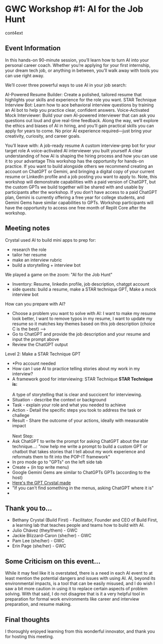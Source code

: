 # GWC Workshop #1: AI for the Job Hunt
cont4ext


## Event Information
In this hands-on 90-minute session, you’ll learn how to turn AI into your personal career coach. Whether you’re applying for your first internship, your dream tech job, or anything in between, you’ll walk away with tools you can use right away.

We’ll cover three powerful ways to use AI in your job search:

AI-Powered Resume Builder: Create a polished, tailored resume that highlights your skills and experience for the role you want.
STAR Technique Interview Bot: Learn how to ace behavioral interview questions by training an AI bot to help you practice clear, confident answers.
Voice-Activated Mock Interviewer: Build your own AI-powered interviewer that can ask you questions out loud and give real-time feedback.
Along the way, we’ll explore the ethics and biases of AI in hiring, and you’ll gain practical skills you can apply for years to come. No prior AI experience required—just bring your creativity, curiosity, and career goals.

You’ll leave with:
A job-ready resume
A custom interview-prep bot for your target role
A voice-activated AI interviewer you built yourself
A clear understanding of how AI is shaping the hiring process and how you can use it to your advantage
This workshop has the opportunity for hands-on practice. If you want to build alongside others we recommend creating an account on ChatGPT or Gemini, and bringing a digital copy of your current resume or LinkedIn profile and a job posting you want to apply to. Note, this workshop will demonstrate capabilities with a paid version of ChatGPT, but the custom GPTs we build together will be shared with and usable by participants after the workshop. If you don’t have access to a paid ChatGPT plan, Gemini is currently offering a free year for college students, and Gemini Gems have similar capabilities to GPTs. Workshop participants will have the opportunity to access one free month of Replit Core after the workshop.


## Meeting notes
Crystal used AI to build mini apps to prep for:
- research the role
- tailor her resume
- make an interview rubric
- build a storytelling + interview bot

We played a game on the zoom: "AI for the Job Hunt" 
- Inventory: Resume, linkedin profile, job description, chatgpt account
- side quests: build a resume, make a STAR technique GPT, Make a mock interview bot

How can you prepare with AI?
- Choose a problem you want to solve with AI: I want to make my resume look better, I want to remove typos in my resume, I want to update my resume so it matches key themes based on this job description (choice C is the best) -->
- Go to ChatGPT and provide the job description and your resume and input the prompt above
- Review the ChatGPT output

Level 2: Make a STAR Technique GPT
- *Pro account needed
- How can I use AI to practice telling stories about my work in my interview?
- A framework good for interviewing: STAR Technique
**STAR Technique is:** <br><br>
A type of storytelling that is clear and succicent for interviewing. 
- Situation - describe the context or background
- Task - explain your role and what you needed to achieve
- Action - Detail the specific steps you took to address the task or challege
- Result - Share the outcome of your actions, ideally with measurable impact
<br><br>
Next Step:
- Ask ChatGPT to write the prompt for asking ChatGPT about the star technique...:
"now help me write a prompt to build a custom GPT or chatbot that takes stories that I tell about my work experience and reformats them to fit into the POP-IT framework"
- In pro mode go to "GPTs" on the left side tab
- Create + (in top write menu)
- Google Gemini Gems are similar to ChatGPTs GPTs (according to the host)
- [Here's the GPT Crystal made](https://chatgpt.com/g/g-68d32e7be1488191820004dfb0b6d6ac-star-technique-interview-helper)
- "If you can't find something in the menus, asking ChatGPT where it is"
- 


## Thank you to...
- Bethany Crystal (Build First) - Facilitator, Founder and CEO of Build First, a learning lab that teaches people and teams how to build with AI. 
- Julio Chávez (they/them) - GWC
- Jackie Blizzard-Caron (she/her) - GWC
- Pam Lee (she/her) - GWC
- Erin Page (she/her) - GWC
 

## Some Criticism on this event...
While it may feel like it is overstated, there is a need in each AI event to at least mention the potential dangers and issues with using AI. AI, beyond its environmental impacts, is a tool that can be easily misused, and I do wish I saw a bit more caution in using it to replace certain aspects of problem solving. With that said, I do not disagree that is it a very helpful tool in preparation for formal work environments like career and interview preparation, and resume making.

## Final thoughts
I thoroughly enjoyed learning from this wonderful innovator, and thank you for hosting this meeting.
